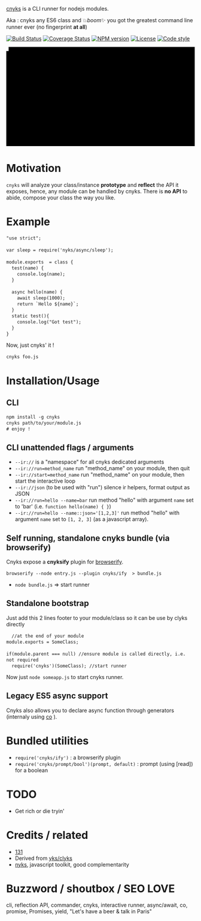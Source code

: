 [cnyks](https://github.com/131/cnyks) is a CLI runner for nodejs modules.

Aka : cnyks any ES6 class and :boom:*boom*:sparkles: you got the greatest command line runner ever (no fingerprint **at all**)

[![Build Status](https://github.com/131/cnyks/actions/workflows/test.yml/badge.svg?branch=master)](https://github.com/131/cnyks/actions/workflows/test.yml)
[![Coverage Status](https://coveralls.io/repos/github/131/cnyks/badge.svg?branch=master)](https://coveralls.io/github/131/cnyks?branch=master)
[![NPM version](https://img.shields.io/npm/v/cnyks.svg)](https://www.npmjs.com/package/cnyks)
[![License](https://img.shields.io/badge/license-MIT-blue.svg)](http://opensource.org/licenses/MIT)
[![Code style](https://img.shields.io/badge/code%2fstyle-ivs-green.svg)](https://www.npmjs.com/package/eslint-plugin-ivs)


![demo workflow](/demo/cnyks.gif)

# Motivation
`cnyks` will analyze your class/instance **prototype** and **reflect** the API it exposes, hence, any module can be handled by cnyks. There is **no API** to abide, compose your class the way you like.


# Example
```
"use strict";

var sleep = require('nyks/async/sleep');

module.exports  = class {
  test(name) {
    console.log(name);
  }

  async hello(name) {
    await sleep(1000);
    return `Hello ${name}`;
  }
  static test(){
    console.log("Got test");
  }
}
```
Now, just cnyks' it !
```
cnyks foo.js
```

# Installation/Usage

## CLI
```
npm install -g cnyks
cnyks path/to/your/module.js
# enjoy !
```
## CLI unattended flags / arguments

* `--ir://` is a "namespace" for all cnyks dedicated arguments
* `--ir://run=method_name` run  "method_name" on your module, then quit
* `--ir://start=method_name` run "method_name" on your module, then start the interactive loop
* `--ir://json` (to be used with "run")  silence ir helpers, format output as JSON
* `--ir://run=hello --name=bar` run method "hello" with argument `name` set to 'bar' (i.e. `function hello(name) { }`)
* `--ir://run=hello --name::json='[1,2,3]'` run method "hello" with argument `name` set to `[1, 2, 3]` (as a javascript array).


## Self running, standalone cnyks bundle (via browserify)
Cnyks expose a **cnyksify** plugin for [browserify](https://github.com/substack/node-browserify).

```
browserify --node entry.js --plugin cnyks/ify  > bundle.js
```
- `node bundle.js` => start runner

## Standalone bootstrap
Just add this 2 lines footer to your module/class so it can be use by clyks directly
```
  //at the end of your module
module.exports = SomeClass;

if(module.parent === null) //ensure module is called directly, i.e. not required
  require('cnyks')(SomeClass); //start runner
```
Now just `node someapp.js` to start cnyks runner.


## Legacy ES5 async support
Cnyks also allows you to declare async function through generators (internaly using [co](https://github.com/tj/co) ).


# Bundled utilities
* `require('cnyks/ify')`  : a browserify plugin
* `require('cnyks/prompt/bool')(prompt, default)` : prompt (using [read]) for a boolean



# TODO
* Get rich or die tryin'

# Credits / related
* [131](https://github.com/131)
* Derived from [yks/clyks](https://github.com/131/yks/blob/master/class/exts/cli/interactive_runner.php)
* [nyks](https://github.com/131/nyks), javascript toolkit, good complementarity


# Buzzword / shoutbox / SEO LOVE
cli, reflection API, commander, cnyks, interactive runner, async/await, co, promise, Promises, yield, "Let's have a beer & talk in Paris"

